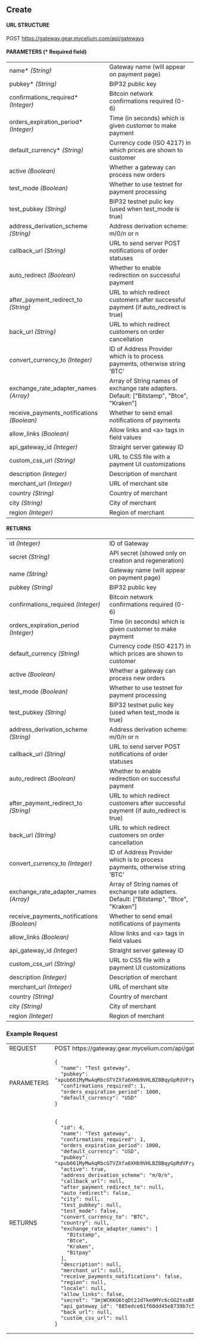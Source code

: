 ## Create

#### URL STRUCTURE

POST https://gateway.gear.mycelium.com/api/gateways

#### PARAMETERS (* Required field)

<table>
  <tr>
    <td>name* <i>(String)</i></td>
    <td>Gateway name (will appear on payment page)</td>
  <tr>
    <td>pubkey* <i>(String)</i></td>
    <td>BIP32 public key</td>
  <tr>
    <td>confirmations_required* <i>(Integer)</i></td>
    <td>Bitcoin network confirmations required (0-6)</td>
  <tr>
    <td>orders_expiration_period* <i>(Integer)</i></td>
    <td>Time (in seconds) which is given customer to make payment</td>
  <tr>
    <td>default_currency* <i>(String)</i></td>
    <td>Currency code (ISO 4217) in which prices are shown to customer</td>
  <tr>
    <td>active <i>(Boolean)</i></td>
    <td>Whether a gateway can process new orders</td>
  <tr>
    <td>test_mode <i>(Boolean)</i></td>
    <td>Whether to use testnet for payment processing</td>
  <tr>
    <td>test_pubkey <i>(String)</i></td>
    <td>BIP32 testnet pulic key (used when test_mode is true)</td>
  <tr>
    <td>address_derivation_scheme <i>(String)</i></td>
    <td>Address derivation scheme: m/0/n or n</td>
  <tr>
    <td>callback_url <i>(String)</i></td>
    <td>URL to send server POST notifications of order statuses</td>
  <tr>
    <td>auto_redirect <i>(Boolean)</i></td>
    <td>Whether to enable redirection on successful payment</td>
  <tr>
    <td>after_payment_redirect_to <i>(String)</i></td>
    <td>URL to which redirect customers after successful payment (if auto_redirect is true)</td>
  <tr>
    <td>back_url <i>(String)</i></td>
    <td>URL to which redirect customers on order cancellation</td>
  <tr>
    <td>convert_currency_to <i>(Integer)</i></td>
    <td>ID of Address Provider which is to process payments, otherwise string &#39;BTC&#39;</td>
  <tr>
    <td>exchange_rate_adapter_names <i>(Array)</i></td>
    <td>Array of String names of exchange rate adapters. Default: [&quot;Bitstamp&quot;, &quot;Btce&quot;, &quot;Kraken&quot;]</td>
  <tr>
    <td>receive_payments_notifications <i>(Boolean)</i></td>
    <td>Whether to send email notifications of payments</td>
  <tr>
    <td>allow_links <i>(Boolean)</i></td>
    <td>Allow links and &lt;a&gt; tags in field values</td>
  <tr>
    <td>api_gateway_id <i>(Integer)</i></td>
    <td>Straight server gateway ID</td>
  <tr>
    <td>custom_css_url <i>(String)</i></td>
    <td>URL to CSS file with a payment UI customizations</td>
  <tr>
    <td>description <i>(Integer)</i></td>
    <td>Description of merchant</td>
  <tr>
    <td>merchant_url <i>(Integer)</i></td>
    <td>URL of merchant site</td>
  <tr>
    <td>country <i>(String)</i></td>
    <td>Country of merchant</td>
  <tr>
    <td>city <i>(String)</i></td>
    <td>City of merchant</td>
  <tr>
    <td>region <i>(Integer)</i></td>
    <td>Region of merchant</td>
</table>

#### RETURNS

<table>
  <tr>
    <td>id <i>(Integer)</i></td>
    <td>ID of Gateway</td>
  <tr>
    <td>secret <i>(String)</i></td>
    <td>API secret (showed only on creation and regeneration)</td>
  <tr>
    <td>name <i>(String)</i></td>
    <td>Gateway name (will appear on payment page)</td>
  <tr>
    <td>pubkey <i>(String)</i></td>
    <td>BIP32 public key</td>
  <tr>
    <td>confirmations_required <i>(Integer)</i></td>
    <td>Bitcoin network confirmations required (0-6)</td>
  <tr>
    <td>orders_expiration_period <i>(Integer)</i></td>
    <td>Time (in seconds) which is given customer to make payment</td>
  <tr>
    <td>default_currency <i>(String)</i></td>
    <td>Currency code (ISO 4217) in which prices are shown to customer</td>
  <tr>
    <td>active <i>(Boolean)</i></td>
    <td>Whether a gateway can process new orders</td>
  <tr>
    <td>test_mode <i>(Boolean)</i></td>
    <td>Whether to use testnet for payment processing</td>
  <tr>
    <td>test_pubkey <i>(String)</i></td>
    <td>BIP32 testnet pulic key (used when test_mode is true)</td>
  <tr>
    <td>address_derivation_scheme <i>(String)</i></td>
    <td>Address derivation scheme: m/0/n or n</td>
  <tr>
    <td>callback_url <i>(String)</i></td>
    <td>URL to send server POST notifications of order statuses</td>
  <tr>
    <td>auto_redirect <i>(Boolean)</i></td>
    <td>Whether to enable redirection on successful payment</td>
  <tr>
    <td>after_payment_redirect_to <i>(String)</i></td>
    <td>URL to which redirect customers after successful payment (if auto_redirect is true)</td>
  <tr>
    <td>back_url <i>(String)</i></td>
    <td>URL to which redirect customers on order cancellation</td>
  <tr>
    <td>convert_currency_to <i>(Integer)</i></td>
    <td>ID of Address Provider which is to process payments, otherwise string &#39;BTC&#39;</td>
  <tr>
    <td>exchange_rate_adapter_names <i>(Array)</i></td>
    <td>Array of String names of exchange rate adapters. Default: [&quot;Bitstamp&quot;, &quot;Btce&quot;, &quot;Kraken&quot;]</td>
  <tr>
    <td>receive_payments_notifications <i>(Boolean)</i></td>
    <td>Whether to send email notifications of payments</td>
  <tr>
    <td>allow_links <i>(Boolean)</i></td>
    <td>Allow links and &lt;a&gt; tags in field values</td>
  <tr>
    <td>api_gateway_id <i>(Integer)</i></td>
    <td>Straight server gateway ID</td>
  <tr>
    <td>custom_css_url <i>(String)</i></td>
    <td>URL to CSS file with a payment UI customizations</td>
  <tr>
    <td>description <i>(Integer)</i></td>
    <td>Description of merchant</td>
  <tr>
    <td>merchant_url <i>(Integer)</i></td>
    <td>URL of merchant site</td>
  <tr>
    <td>country <i>(String)</i></td>
    <td>Country of merchant</td>
  <tr>
    <td>city <i>(String)</i></td>
    <td>City of merchant</td>
  <tr>
    <td>region <i>(Integer)</i></td>
    <td>Region of merchant</td>
</table>

### Example Request

<table>
  <tr>
    <td>REQUEST</td>
    <td>POST https://gateway.gear.mycelium.com/api/gateways</td>
  <tr>
    <td>PARAMETERS</td>
    <td><pre><code>{
  &quot;name&quot;: &quot;Test gateway&quot;,
  &quot;pubkey&quot;: &quot;xpub661MyMwAqRbcGTVZXfa6XHb9VHLBZ8BqyGpRdVFryUDEC4TQq1Y9L2r7Am9d5TUGVQfbfMr7PB1jZqY4bSmh34ZprSKwJ9BSGmPnKJPMVZy&quot;,
  &quot;confirmations_required&quot;: 1,
  &quot;orders_expiration_period&quot;: 1000,
  &quot;default_currency&quot;: &quot;USD&quot;
}</code></pre></td>
  <tr>
    <td>RETURNS</td>
    <td><pre><code>{
  "id": 4,
  "name": "Test gateway",
  "confirmations_required": 1,
  "orders_expiration_period": 1000,
  "default_currency": "USD",
  "pubkey": "xpub661MyMwAqRbcGTVZXfa6XHb9VHLBZ8BqyGpRdVFryUDEC4TQq1Y9L2r7Am9d5TUGVQfbfMr7PB1jZqY4bSmh34ZprSKwJ9BSGmPnKJPMVZy",
  "active": true,
  "address_derivation_scheme": "m/0/n",
  "callback_url": null,
  "after_payment_redirect_to": null,
  "auto_redirect": false,
  "city": null,
  "test_pubkey": null,
  "test_mode": false,
  "convert_currency_to": "BTC",
  "country": null,
  "exchange_rate_adapter_names": [
    "Bitstamp",
    "Btce",
    "Kraken",
    "Bitpay"
  ],
  "description": null,
  "merchant_url": null,
  "receive_payments_notifications": false,
  "region": null,
  "locale": null,
  "allow_links": false,
  "secret": "3mjWCKKG6tqDt2Jd7ke6MYc6cGG2txxBFMfT6meCYngpfc3RUNsUirAkvi37ncRq",
  "api_gateway_id": "885edce61f60dd45e8739b7c55d859bd1fe59f36b9624e497704b099ea474779",
  "back_url": null,
  "custom_css_url": null
}</code></pre></td>
</table>


